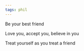 ```yaml
---
tags: phil
---
```


Be your best friend 

Love you, accept you, believe in you 

Treat yourself as you treat a friend 